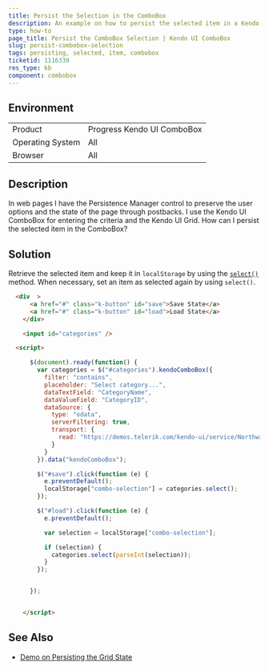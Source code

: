 ```yaml
---
title: Persist the Selection in the ComboBox
description: An example on how to persist the selected item in a Kendo UI ComboBox.
type: how-to
page_title: Persist the ComboBox Selection | Kendo UI ComboBox
slug: persist-combobox-selection
tags: persisting, selected, item, combobox
ticketid: 1116339
res_type: kb
component: combobox
---
```


## Environment

<table>
 <tr>
  <td>Product</td>
  <td>Progress Kendo UI ComboBox</td>
 </tr>
 <tr>
  <td>Operating System</td>
  <td>All</td>
 </tr>
 <tr>
  <td>Browser</td>
  <td>All</td>
 </tr>
</table>

## Description

In web pages I have the Persistence Manager control to preserve the user options and the state of the page through postbacks. I use the Kendo UI ComboBox for entering the criteria and the Kendo UI Grid. How can I persist the selected item in the ComboBox?

## Solution

Retrieve the selected item and keep it in `localStorage` by using the [`select()`](http://docs.telerik.com/kendo-ui/api/javascript/ui/combobox#methods-select) method. When necessary, set an item as selected again by using `select()`.

```html
  <div  >
      <a href="#" class="k-button" id="save">Save State</a>
      <a href="#" class="k-button" id="load">Load State</a>
    </div>

    <input id="categories" />

  <script>

      $(document).ready(function() {
        var categories = $("#categories").kendoComboBox({
          filter: "contains",
          placeholder: "Select category...",
          dataTextField: "CategoryName",
          dataValueField: "CategoryID",
          dataSource: {
            type: "odata",
            serverFiltering: true,
            transport: {
              read: "https://demos.telerik.com/kendo-ui/service/Northwind.svc/Categories"
            }
          }
        }).data("kendoComboBox");

        $("#save").click(function (e) {
          e.preventDefault();
          localStorage["combo-selection"] = categories.select();
        });

        $("#load").click(function (e) {
          e.preventDefault();

          var selection = localStorage["combo-selection"];

          if (selection) {
            categories.select(parseInt(selection));
          }
        });


      });


    </script>
```

## See Also

* [Demo on Persisting the Grid State](http://demos.telerik.com/kendo-ui/grid/persist-state)
